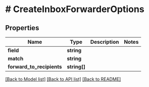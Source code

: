 # # CreateInboxForwarderOptions

## Properties

Name | Type | Description | Notes
------------ | ------------- | ------------- | -------------
**field** | **string** |  | 
**match** | **string** |  | 
**forward_to_recipients** | **string[]** |  | 

[[Back to Model list]](../../README#documentation-for-models) [[Back to API list]](../../README#documentation-for-api-endpoints) [[Back to README]](../../README)


